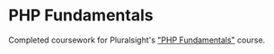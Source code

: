 # PHP Fundamentals
Completed coursework for Pluralsight's ["PHP Fundamentals"](https://www.pluralsight.com/courses/php-fundamentals) course. 
